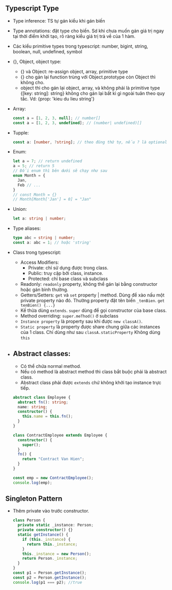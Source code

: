 ## Typescript Type

- Type inference: TS tự gán kiểu khi gán biến
- Type annotations: đặt type cho biến. Sd khi chưa muốn gán giá trị ngay tại thời điểm khởi tạo, rõ ràng kiểu giá trị trả về của 1 hàm.
- Các kiểu primitive types trong typescript: number, bigint, string, boolean, null, undefined, symbol
- {}, Object, object type:
  - {} và Object: re-assign object, array, primitive type
  - {} cho gán lại function trùng với Object.prototype còn Object thì không cho.
  - object thì cho gán lại object, array, và không phải là primitive type
    {[key: string]: string} không cho gán lại bất kì gì ngoài tuân theo quy tắc. Vd: {prop: 'kieu du lieu string'}
- Array:
  ```typescript
  const a = [1, 2, 3, null]; // number[]
  const a = [1, 2, 3, undefined]; // (number| undefined)[]
  ```
- Tupple:

  ```typescript
  const a: [number, ?string]; // theo đúng thứ tự, nếu ? là optional
  ```

- Enum:
  ```typescript
  let a = 7; // return undefined
  a = 5; // return 5
  // Đối enum thì bên dưới sẽ chạy như sau
  enum Month = {
    Jan,
    Feb // ...
  }
  // const Month = {}
  // Month[Month['Jan'] = 0] = "Jan"
  ```
- Union:

  ```typescript
  let a: string | number;
  ```

- Type aliases:

  ```typescript
  type abc = string | number;
  const a: abc = 1; // hoặc 'string'
  ```

- Class trong typescript:

  - Access Modifiers:
    - Private: chỉ sử dụng được trong class.
    - Public: truy cập bởi class, instance.
    - Protected: chỉ base class và subclass
  - Readonly: `readonly` property, không thể gán lại bằng constructor hoặc gán bình thường.
  - Getters/Setters: `get` và `set` property | method. Dùng để xào nấu một private property nào đó. Thường property đặt tên biến `_tenBien`. `get tenBien() {...}`
  - Kế thừa dùng `extends`. `super` dùng để gọi constructor của base class.
  - Method overriding: `super.meThod()` ở subclass
  - `Instance property` là property sau khi được `new classA()`.
  - `Static property` là property được share chung giữa các instances của 1 class. Chỉ dùng như sau `classA.staticProperty` Không dùng `this`

- ## Abstract classes:

  - Có thể chứa normal method.
  - Nếu có method là abstract method thì class bắt buộc phải là abstract class.
  - Abstract class phải được `extends` chứ không khởi tạo instance trực tiếp.

  ```typescript
  abstract class Employee {
    abstract fn(): string;
    name: string;
    constructor() {
      this.name = this.fn();
    }
  }

  class ContractEmployee extends Employee {
    constructor() {
      super();
    }
    fn() {
      return "Contract Van Hien";
    }
  }

  const emp = new ContractEmployee();
  console.log(emp);
  ```

## Singleton Pattern

- Thêm private vào trước constructor.

  ```typescript
  class Person {
    private static _instance: Person;
    private constructor() {}
    static getInstance() {
      if (this._instance) {
        return this._instance;
      }
      this._instance = new Person();
      return Person._instance;
    }
  }
  const p1 = Person.getInstance();
  const p2 = Person.getInstance();
  console.log(p1 === p2); //true
  ```
